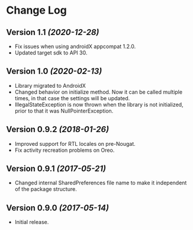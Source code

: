 Change Log
==========

Version 1.1 *(2020-12-28)*
--------------------------
 * Fix issues when using androidX appcompat 1.2.0.
 * Updated target sdk to API 30.

Version 1.0 *(2020-02-13)*
----------------------------
 * Library migrated to AndroidX
 * Changed behavior on initialize method. Now it can be called multiple times, in that case the settings will be updated.
 * IllegalStateException is now thrown when the library is not initialized, prior to that it was NullPointerException.

Version 0.9.2 *(2018-01-26)*
----------------------------
 * Improved support for RTL locales on pre-Nougat.
 * Fix activity recreation problems on Oreo.

Version 0.9.1 *(2017-05-21)*
----------------------------
 * Changed internal SharedPreferences file name to make it independent of the package structure.

Version 0.9.0 *(2017-05-14)*
----------------------------
 * Initial release.